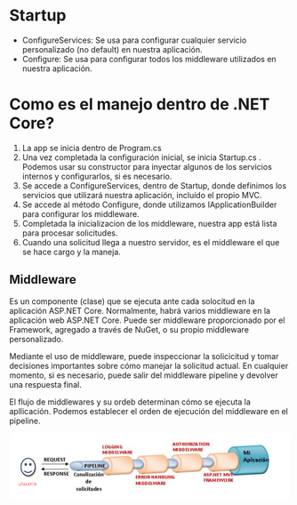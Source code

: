 # Startup
* ConfigureServices: Se usa para configurar cualquier servicio personalizado (no default) en nuestra aplicación.
* Configure: Se usa para configurar todos los middleware utilizados en nuestra aplicación.

# Como es el manejo dentro de .NET Core?

1) La app se inicia dentro de Program.cs
2) Una vez completada la configuración inicial, se inicia Startup.cs . Podemos usar su constructor para inyectar algunos de los servicios internos y configurarlos, si es necesario.
3) Se accede a ConfigureServices, dentro de Startup, donde definimos los servicios que utilizará nuestra aplicación, incluído el propio MVC.
4) Se accede al método Configure, donde utilizamos IApplicationBuilder para configurar los middleware.
5) Completada la inicializacion de los middleware, nuestra app está lista para procesar solicitudes.
6) Cuando una solicitud llega a nuestro servidor, es el middleware el que se hace cargo y la maneja.

## Middleware
Es un componente (clase) que se ejecuta ante cada solocitud en la aplicación ASP.NET Core.
Normalmente, habrá varios middleware en la aplicación web ASP.NET Core. Puede ser middleware proporcionado por el Framework, agregado a través de NuGet, o su propio middleware personalizado.

Mediante el uso de middleware, puede inspeccionar la solicicitud y tomar decisiones importantes sobre cómo manejar la solicitud actual. En cualquier momento, si es necesario, puede salir del middleware pipeline y devolver una respuesta final.

El flujo de middlewares y su ordeb determinan cómo se ejecuta la apllicación.
Podemos establecer el orden de ejecución del middleware en el pipeline.

![alt text](middlewarePipeline.png)

